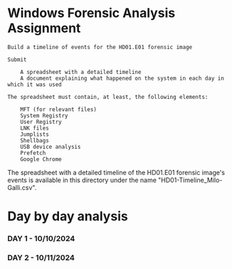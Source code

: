 # Windows Forensic Analysis Assignment

```
Build a timeline of events for the HD01.E01 forensic image

Submit

    A spreadsheet with a detailed timeline
    A document explaining what happened on the system in each day in which it was used

The spreadsheet must contain, at least, the following elements:

    MFT (for relevant files)
    System Registry
    User Registry
    LNK files
    Jumplists
    Shellbags
    USB device analysis
    Prefetch
    Google Chrome
```

The spreadsheet with a detailed timeline of the HD01.E01 forensic image's events is available in this directory under the name "HD01-Timeline_Milo-Galli.csv".

# Day by day analysis

### DAY 1 - 10/10/2024
### DAY 2 - 10/11/2024
